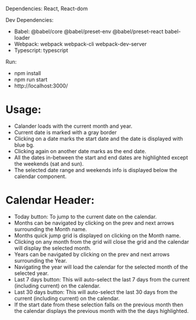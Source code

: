 Dependencies:
React, React-dom

Dev Dependencies:

- Babel: @babel/core @babel/preset-env @babel/preset-react babel-loader
- Webpack: webpack webpack-cli webpack-dev-server
- Typescript: typescript

Run:

- npm install
- npm run start
- http://localhost:3000/

# Usage:

- Calander loads with the current month and year.
- Current date is marked with a gray border
- Clicking on a date marks the start date and the date is displayed with blue bg.
- Clicking again on another date marks as the end date.
- All the dates in-between the start and end dates are highlighted except the weekends (sat and sun).
- The selected date range and weekends info is displayed below the calendar component.

# Calendar Header:

- Today button: To jump to the current date on the calendar.
- Months can be navigated by clicking on the prev and next arrows surrounding the Month name.
- Months quick jump grid is displayed on clicking on the Month name.
- Clicking on any month from the grid will close the grid and the calendar will display the selected month.
- Years can be navigated by clicking on the prev and next arrows surrounding the Year.
- Navigating the year will load the calendar for the selected month of the selected year.
- Last 7 days button: This will auto-select the last 7 days from the current (including current) on the calendar.
- Last 30 days button: This will auto-select the last 30 days from the current (including current) on the calendar.
- If the start date from these selection falls on the previous month then the calendar displays the previous month with the the days highlighted.
